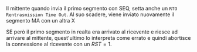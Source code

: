 Il mittente quando invia il primo segmento con SEQ, setta anche un `RTO Rentrasmission Time Out`. 
Al suo scadere, viene inviato nuovamente il segmento MA con un altra X

SE però il primo segmento in realta era arrivato al ricevente e riesce ad arrivare al mittente, quest'ultimo lo interpreta come errato e quindi abortisce la connessione al ricevente con un $RST=1$.